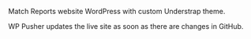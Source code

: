 Match Reports website
WordPress with custom Understrap theme.

WP Pusher updates the live site as soon as there are changes in GitHub.
